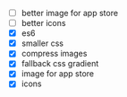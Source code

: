 * [ ] better image for app store
* [ ] better icons
* [x] es6
* [x] smaller css
* [x] compress images
* [x] fallback css gradient
* [x] image for app store
* [x] icons
